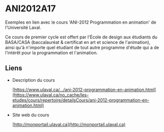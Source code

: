 # ANI2012A17

Exemples en lien avec le cours 'ANI-2012 Programmation en animation' de l'Université Laval.

Ce cours de premier cycle est offert par l'École de design aux étudiants du BASA/CASA (baccalauréat & certificat en art et science de l'animation), ainsi qu'à n'importe quel étudiant de tout autre programme d'étude qui a de l'intérêt pour la programmation et l'animation.

## Liens

* Description du cours

  [https://www.ulaval.ca/.../ani-2012-programmation-en-animation.html](https://www.ulaval.ca/no_cache/les-etudes/cours/repertoire/detailsCours/ani-2012-programmation-en-animation.html)

* Site web du cours

  [http://monportail.ulaval.ca](http://monportail.ulaval.ca)
